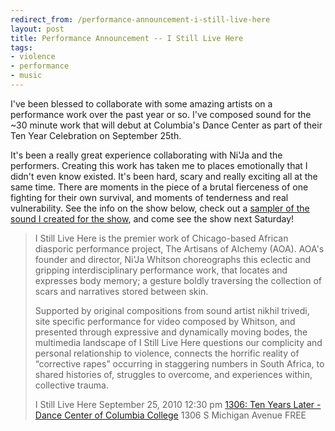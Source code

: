 ```yaml
---
redirect_from: /performance-announcement-i-still-live-here
layout: post
title: Performance Announcement -- I Still Live Here
tags:
- violence
- performance
- music
---
```

I've been blessed to collaborate with some amazing artists on a performance work over the past year or so. I've composed sound for the ~30 minute work that will debut at Columbia's Dance Center as part of their Ten Year Celebration on September 25th. 

It's been a really great experience collaborating with Ni'Ja and the performers. Creating this work has taken me to places emotionally that I didn't even know existed. It's been hard, scary and really exciting all at the same time. There are moments in the piece of a brutal fierceness of one fighting for their own survival, and moments of tenderness and real vulnerability. See the info on the show below, check out a [sampler of the sound I created for the show](https://soundcloud.com/nikhiltri/i-still-leave-here-sampler), and come see the show next Saturday!

> 
> I Still Live Here is the premier work of Chicago-based African diasporic performance project, The Artisans of Alchemy (AOA).  AOA's founder and director, Ni'Ja Whitson choreographs this eclectic and gripping interdisciplinary performance work, that locates and expresses body memory; a gesture boldly traversing the collection of scars and narratives stored between skin.
> 
> Supported by original compositions from sound artist nikhil trivedi, site specific performance for video composed by Whitson, and presented through expressive and dynamically moving bodes, the multimedia landscape of I Still Live Here questions our complicity and personal relationship to violence, connects the horrific reality of “corrective rapes” occurring in staggering numbers in South Africa, to shared histories of, struggles to overcome, and experiences within, collective trauma.
> 
> I Still Live Here
> September 25, 2010
> 12:30 pm
> [1306: Ten Years Later - Dance Center of Columbia College](http://www.newcitystage.com/2010/09/21/open-house-1306-ten-years-later-celebrates-a-decade-of-fostering-dancers-and-their-audiences/)
> 1306 S Michigan Avenue
> FREE
> 

